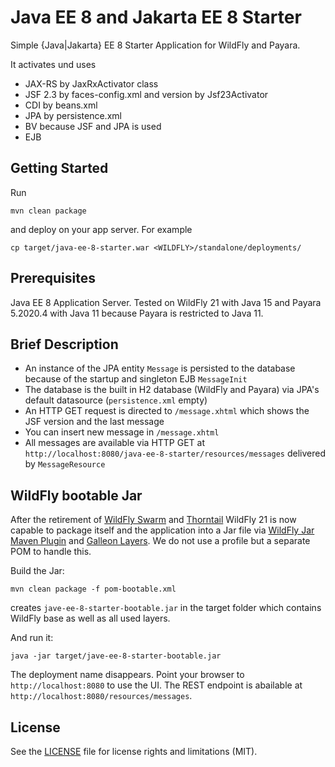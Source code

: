 # Java EE 8 and Jakarta EE 8 Starter

Simple {Java|Jakarta} EE 8 Starter Application for WildFly and Payara.

It activates und uses

* JAX-RS by JaxRxActivator class
* JSF 2.3 by faces-config.xml and version by Jsf23Activator
* CDI by beans.xml
* JPA by persistence.xml
* BV because JSF and JPA is used
* EJB 

## Getting Started

Run

```
mvn clean package
```

and deploy on your app server. For example

```
cp target/java-ee-8-starter.war <WILDFLY>/standalone/deployments/
```


## Prerequisites

Java EE 8 Application Server. Tested on WildFly 21 with Java 15 and Payara 5.2020.4 with
Java 11 because Payara is restricted to Java 11.


## Brief Description

* An instance of the JPA entity ``Message`` is persisted to the database because of the startup and singleton EJB ``MessageInit``
* The database is the built in H2 database (WildFly and Payara) via JPA's default datasource (``persistence.xml`` empty)
* An HTTP GET request is directed to ``/message.xhtml`` which shows the JSF version and the last message
* You can insert new message in ``/message.xhtml`` 
* All messages are available via HTTP GET at ``http://localhost:8080/java-ee-8-starter/resources/messages`` delivered by ``MessageResource``


## WildFly bootable Jar

After the retirement of 
[WildFly Swarm](https://www.wildfly.org/news/2015/05/05/WildFly-Swarm-Released/) and
[Thorntail](https://thorntail.io/) WildFly 21 is now capable to package itself and the application
into a Jar file via [WildFly Jar Maven Plugin](https://docs.wildfly.org/bootablejar/) and
[Galleon Layers](https://docs.wildfly.org/galleon/). We do not use a profile but a separate POM
to handle this.

Build the Jar:

```
mvn clean package -f pom-bootable.xml
```

creates ``jave-ee-8-starter-bootable.jar`` in the target folder which contains WildFly base as well as
all used layers. 

And run it:

```
java -jar target/jave-ee-8-starter-bootable.jar
```

The deployment name disappears. Point your browser to 
``http://localhost:8080`` to use the UI. The REST endpoint is abailable at
``http://localhost:8080/resources/messages``.




## License

See the [LICENSE](LICENSE.txt) file for license rights and limitations (MIT).
